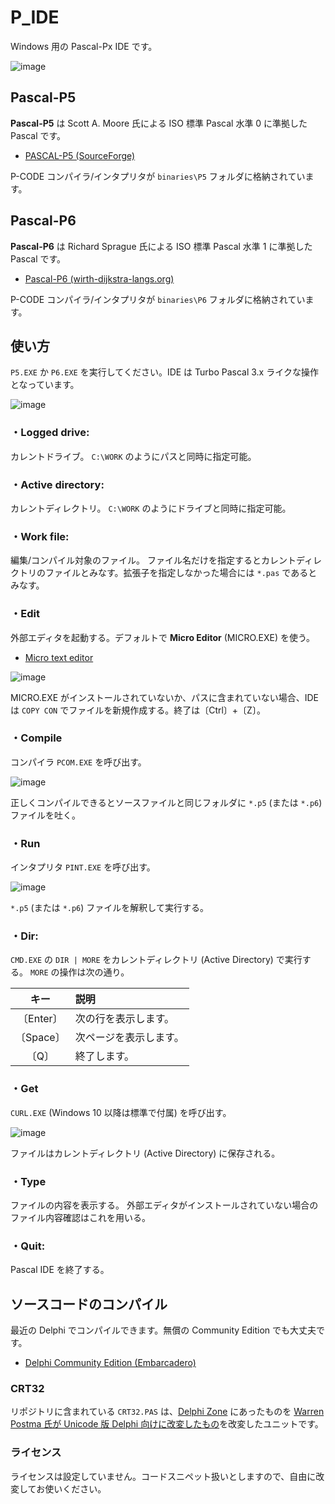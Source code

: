 # P_IDE
Windows 用の Pascal-Px IDE です。

![image](https://user-images.githubusercontent.com/14885863/147760150-e8be5d2b-6dc8-4e96-a769-44aa2996f97e.png)

## Pascal-P5

**Pascal-P5** は Scott A. Moore 氏による ISO 標準 Pascal 水準 0 に準拠した Pascal です。

 - [PASCAL-P5 (SourceForge)](https://sourceforge.net/projects/pascalp5/)

P-CODE コンパイラ/インタプリタが `binaries\P5` フォルダに格納されています。

## Pascal-P6

**Pascal-P6** は Richard Sprague 氏による ISO 標準 Pascal 水準 1 に準拠した Pascal です。

 - [Pascal-P6 (wirth-dijkstra-langs.org)](http://wirth-dijkstra-langs.org/)

P-CODE コンパイラ/インタプリタが `binaries\P6` フォルダに格納されています。


## 使い方

`P5.EXE` か `P6.EXE` を実行してください。IDE は Turbo Pascal 3.x ライクな操作となっています。

![image](https://user-images.githubusercontent.com/14885863/147762644-60a2fffa-392f-483c-b9fc-ace7fc2ae6c9.png)

### ・Logged drive:
カレントドライブ。
`C:\WORK` のようにパスと同時に指定可能。

### ・Active directory:
カレントディレクトリ。
`C:\WORK` のようにドライブと同時に指定可能。

### ・Work file:
編集/コンパイル対象のファイル。
ファイル名だけを指定するとカレントディレクトリのファイルとみなす。拡張子を指定しなかった場合には `*.pas` であるとみなす。

### ・Edit
外部エディタを起動する。デフォルトで **Micro Editor** (MICRO.EXE) を使う。

 - [Micro text editor](https://micro-editor.github.io/)

![image](https://user-images.githubusercontent.com/14885863/147763900-fce5eead-e0c5-48ed-9325-0539291c691b.png)

MICRO.EXE がインストールされていないか、パスに含まれていない場合、IDE は `COPY CON` でファイルを新規作成する。終了は〔Ctrl〕+〔Z〕。

### ・Compile
コンパイラ `PCOM.EXE` を呼び出す。

![image](https://user-images.githubusercontent.com/14885863/147763836-2b085528-4d5b-477d-a872-b5a1224da2e6.png)

正しくコンパイルできるとソースファイルと同じフォルダに `*.p5` (または `*.p6`) ファイルを吐く。

### ・Run
インタプリタ `PINT.EXE` を呼び出す。

![image](https://user-images.githubusercontent.com/14885863/147763815-bc186ea5-5a68-4100-bb29-8307c5ee4bd2.png)

`*.p5`  (または `*.p6`) ファイルを解釈して実行する。

### ・Dir:
`CMD.EXE` の `DIR | MORE` をカレントディレクトリ (Active Directory) で実行する。
`MORE` の操作は次の通り。

| キー | 説明 |
|:---:|:---|
| 〔Enter〕| 次の行を表示します。 |
| 〔Space〕| 次ページを表示します。 |
| 〔Q〕| 終了します。 |

### ・Get
`CURL.EXE` (Windows 10 以降は標準で付属) を呼び出す。

![image](https://user-images.githubusercontent.com/14885863/147763748-d2591288-ec36-4f2a-89e8-476fd4f29fa6.png)

ファイルはカレントディレクトリ (Active Directory) に保存される。

### ・Type
ファイルの内容を表示する。
外部エディタがインストールされていない場合のファイル内容確認はこれを用いる。

### ・Quit:
Pascal IDE を終了する。

## ソースコードのコンパイル

最近の Delphi でコンパイルできます。無償の Community Edition でも大丈夫です。

 - [Delphi Community Edition (Embarcadero)](https://www.embarcadero.com/jp/products/delphi/starter)

### CRT32

リポジトリに含まれている `CRT32.PAS` は、[Delphi Zone](http://www.delphi-zone.com/2010/09/how-to-use-a-crt-unit-for-delphi/) にあったものを [Warren Postma 氏が Unicode 版 Delphi 向けに改変したもの](https://onedrive.live.com/embed?cid=F5BB35AE00415BC7&resid=F5BB35AE00415BC7%21232&authkey=AIKZAtMjhUyE-TQ)を改変したユニットです。

### ライセンス

ライセンスは設定していません。コードスニペット扱いとしますので、自由に改変してお使いください。

